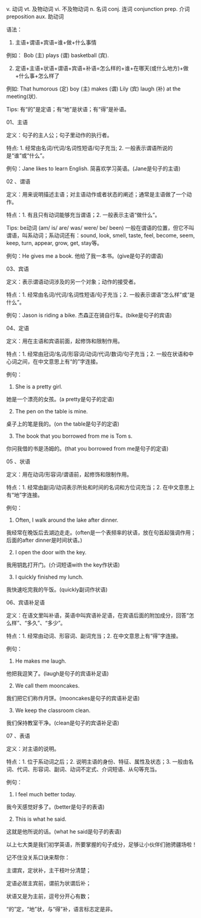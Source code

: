 v. 动词
vt. 及物动词
vi. 不及物动词
n. 名词
conj. 连词 conjunction
prep. 介词 preposition
aux. 助动词


语法：

1. 主语+谓语+宾语=谁+做+什么事情

例如： Bob (主) plays (谓) basketball (宾).

2. 定语+主语+状语+谓语+宾语+补语=怎么样的+谁+在哪天(或什么地方)+做+什么事+怎么样了

例如: That humorous (定) boy (主) makes (谓) Lily (宾) laugh (补) at the meeting(状).

Tips: 有“的”是定语；有“地”是状语；有“得”是补语。

01、主语

定义：句子的主人公；句子里动作的执行者。

特点: 1. 经常由名词/代词/名词性短语/句子充当; 2. 一般表示谓语所说的是“谁”或“什么”。

例句：Jane likes to learn English. 简喜欢学习英语。(Jane是句子的主语)

02 、谓语

定义：用来说明描述主语；对主语动作或者状态的阐述；通常是主语做了一个动作。

特点：1. 有且只有动词能够充当谓语；2. 一般表示主语“做什么”。

Tips: be动词 (am/ is/ are/ was/ were/ be/ been) 一般在谓语的位置，但它不叫谓语，叫系动词；系动词还有：sound, look, smell, taste, feel, become, seem, keep, turn, appear, grow, get, stay等。

例句：He gives me a book. 他给了我一本书。(give是句子的谓语)

03、宾语

定义：表示谓语动词涉及的另一个对象；动作的接受者。

特点：1. 经常由名词/代词/名词性短语/句子充当；2. 一般表示谓语“怎么样”或“是什么”。

例句：Jason is riding a bike. 杰森正在骑自行车。(bike是句子的宾语)

04、定语

定义：用在主语和宾语前面，起修饰和限制作用。

特点：1. 经常由冠词/名词/形容词/动词/代词/数词/句子充当；2. 一般在状语和中心词之间，在中文意思上有“的”字连接。

例句：

1. She is a pretty girl.

她是一个漂亮的女孩。(a pretty是句子的定语)

2. The pen on the table is mine.

桌子上的笔是我的。(on the table是句子的定语)

3. The book that you borrowed from me is Tom s.

你问我借的书是汤姆的。(that you borrowed from me是句子的定语)

05 、状语

定义：用在动词/形容词/谓语前，起修饰和限制作用。

特点：1. 经常由副词/动词表示所处和时间的名词和方位词充当；2. 在中文意思上有“地”字连接。

例句：

1. Often, I walk around the lake after dinner.

我经常在晚饭后去湖边走走。(often是一个表频率的状语，放在句首起强调作用；后面的after dinner是时间状语。)

2. I open the door with the key.

我用钥匙打开门。(介词短语with the key作状语)

3. I quickly finished my lunch.

我快速吃完我的午饭。(quickly副词作状语)

06、宾语补足语

定义：在语文里叫补语，英语中叫宾语补足语，在宾语后面的附加成分，回答“怎么样”、“多久”、“多少”。

特点：1. 经常由动词、形容词、副词充当；2. 在中文意思上有“得”字连接。

例句：

1. He makes me laugh.

他把我逗笑了。(laugh是句子的宾语补足语)

2. We call them mooncakes.

我们把它们称作月饼。(mooncakes是句子的宾语补足语)

3. We keep the classroom clean.

我们保持教室干净。(clean是句子的宾语补足语)

07 、表语

定义：对主语的说明。

特点：1. 位于系动词之后；2. 说明主语的身份、特征、属性及状态；3. 一般由名词、代词、形容词、副词、动词不定式、介词短语、从句等充当。

例句：

1. I feel much better today.

我今天感觉好多了。(better是句子的表语)

2. This is what he said.

这就是他所说的话。(what he said是句子的表语)

以上七大类是我们初学英语，所要掌握的句子成分，足够让小伙伴们驰骋疆场啦！

记不住没关系口诀来帮你：

主谓宾，定状补，主干枝叶分清楚；

定语必居主宾前，谓前为状谓后补；

状语又是为主前，逗号分开心有数；

“的”定，“地”状，与“得”补，语言标志定是非。